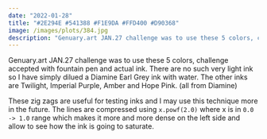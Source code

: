 ```yaml
---
date: "2022-01-28"
title: "#2E294E #541388 #F1E9DA #FFD400 #D90368"
image: /images/plots/384.jpg
description: "Genuary.art JAN.27 challenge was to use these 5 colors, challenge accepted with fountain pen and actual ink."
---
```


Genuary.art JAN.27 challenge was to use these 5 colors, challenge accepted with fountain pen and actual ink. There are no such very light ink so I have simply dilued a Diamine Earl Grey ink with water. The other inks are Twilight, Imperial Purple, Amber and Hope Pink. (all from Diamine)

These zig zags are useful for testing inks and I may use this technique more in the future. The lines are compressed using `x.powf(2.0)` where x is in `0.0 -> 1.0` range which makes it more and more dense on the left side and allow to see how the ink is going to saturate.
